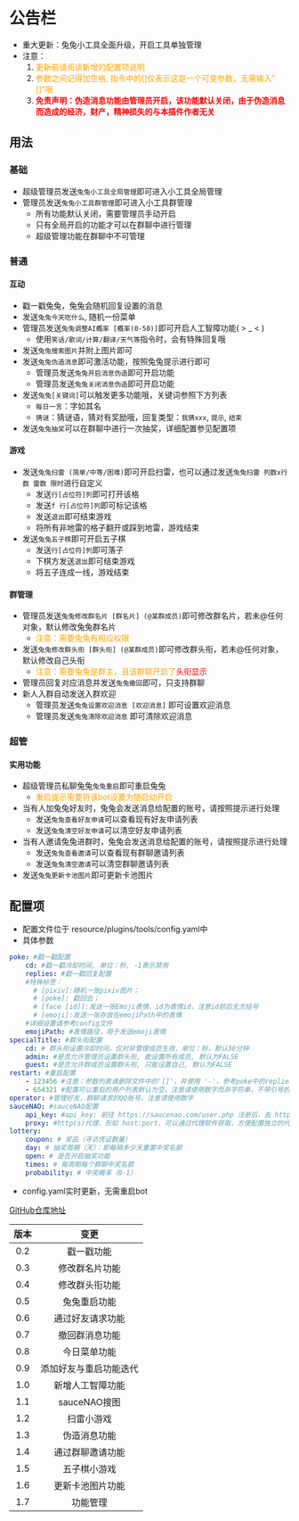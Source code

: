 # 公告栏

- 重大更新：兔兔小工具全面升级，开启工具单独管理
- 注意：
    1. <font color=Orange>更新前请阅读新增的配置项说明</font>
    2. <font color=Orange>参数之间记得加空格, 指令中的[]仅表示这是一个可变参数，无需输入"[]"哦</font>
    3. <font color=Red>**免责声明：伪造消息功能由管理员开启，该功能默认关闭，由于伪造消息而造成的经济，财产，精神损失的与本插件作者无关**
       </font>

## 用法

### 基础
- 超级管理员发送`兔兔小工具全局管理`即可进入小工具全局管理
- 管理员发送`兔兔小工具群管理`即可进入小工具群管理
    - 所有功能默认关闭，需要管理员手动开启
    - 只有全局开启的功能才可以在群聊中进行管理
    - 超级管理功能在群聊中不可管理

### 普通

#### 互动

- 戳一戳兔兔，兔兔会随机回复设置的消息
- 发送`兔兔今天吃什么`, 随机一份菜单
- 管理员发送`兔兔调整AI概率 [概率(0-50)]`即可开启人工智障功能( > _ < )
    - 使用`笑话/歌词/计算/翻译/天气等`指令时，会有特殊回复哦
- 发送`兔兔搜索图片`并附上图片即可
- 发送`兔兔伪造消息`即可激活功能，按照兔兔提示进行即可
    - 管理员发送`兔兔开启消息伪造`即可开启功能
    - 管理员发送`兔兔关闭消息伪造`即可开启功能
- 发送`兔兔[关键词]`可以触发更多功能哦，关键词参照下方列表
    - `每日一言`：字如其名
    - `猜谜`：猜谜语，猜对有奖励哦，回复类型：`我猜xxx`, `提示`, `结束`
- 发送`兔兔抽奖`可以在群聊中进行一次抽奖，详细配置参见配置项

#### 游戏

- 发送`兔兔扫雷 (简单/中等/困难)`即可开启扫雷，也可以通过发送`兔兔扫雷 列数x行数 雷数 限时`进行自定义
    - 发送`行[占位符]列`即可打开该格
    - 发送`f 行[占位符]列`即可标记该格
    - 发送`退出`即可结束游戏
    - 将所有非地雷的格子翻开或踩到地雷，游戏结束
- 发送`兔兔五子棋`即可开启五子棋
    - 发送`行[占位符]列`即可落子
    - 下棋方发送`退出`即可结束游戏
    - 将五子连成一线，游戏结束

#### 群管理

- 管理员发送`兔兔修改群名片 [群名片] (@某群成员)`即可修改群名片，若未@任何对象，默认修改兔兔群名片
    - <font color=Orange>注意：需要兔兔有相应权限</font>
- 发送`兔兔修改群头衔 [群头衔] (@某群成员)`即可修改群头衔，若未@任何对象，默认修改自己头衔
    - <font color=Orange>注意：需要兔兔是群主，且该群聊开启了<font color=Red>头衔显示</font></font>
- 管理员回复对应消息并发送`兔兔撤回`即可，只支持群聊
- 新人入群自动发送入群欢迎
    - 管理员发送`兔兔设置欢迎消息 [欢迎消息]` 即可设置欢迎消息
    - 管理员发送`兔兔清除欢迎消息` 即可清除欢迎消息

### 超管

#### 实用功能

- 超级管理员私聊兔兔`兔兔重启`即可重启兔兔
    - <font color=Orange>重启提示需要将该bot设置为随启动开启</font>
- 当有人加兔兔好友时，兔兔会发送消息给配置的账号，请按照提示进行处理
    - 发送`兔兔查看好友申请`可以查看现有好友申请列表
    - 发送`兔兔清空好友申请`可以清空好友申请列表
- 当有人邀请兔兔进群时，兔兔会发送消息给配置的账号，请按照提示进行处理
    - 发送`兔兔查看邀请`可以查看现有群聊邀请列表
    - 发送`兔兔清空邀请`可以清空群聊邀请列表
- 发送`兔兔更新卡池图片`即可更新卡池图片

## 配置项

- 配置文件位于 resource/plugins/tools/config.yaml中
- 具体参数

```yaml
poke: #戳一戳配置
    cd: #戳一戳冷却时间, 单位：秒, -1表示禁用
    replies: #戳一戳回复配置
    #特殊标签：
      # [pixiv]:随机一张pixiv图片；
      # [poke]: 戳回去；
      # [face [id]]:发送一张Emoji表情，id为表情id，注意id前后无方括号
      # [emoji]:发送一张存放在emojiPath中的表情
    #详细设置请参考config文件
    emojiPath: #表情路径，用于发送emoji表情
specialTitle: #群头衔配置
    cd: # 群头衔设置冷却时间，仅对非管理成员生效，单位：秒，默认30分钟
    admin: #是否允许管理员设置群头衔, 能设置所有成员, 默认为FALSE
    guest: #是否允许群成员设置群头衔, 只能设置自己, 默认为FALSE
restart: #重启配置
    - 123456 #注意：参数列表请删除文件中的'[]'，并使用 '-'，参考poke中的replies
    - 654321 #配置可以重启的用户列表默认为空，注意请使用数字而非字符串，不带引号的那种
operator: #管理好友，群聊请求的QQ账号，注意请使用数字
sauceNAO: #sauceNAO配置
    api_key: #api_key: 前往 https://saucenao.com/user.php 注册后，去 https://saucenao.com/user.php?page=search-api 即可获取
    proxy: #http(s)代理，形如 host:port，可以通过代理软件获取，方便配置独立的代理，不影响其他插件，可以为null
lottery:
    coupon: # 奖品（寻访凭证数量）
    day: # 抽奖周期（天）：即每隔多少天重置中奖名额
    open: # 是否开启抽奖功能
    times: # 每周期每个群聊中奖名额
    probability: # 中奖概率（0-1）
```

- config.yaml实时更新，无需重启bot

[GitHub仓库地址](https://github.com/wutongshufqw/amiyabot-tools)

| 版本  |     变更      |
|:---:|:-----------:|
| 0.2 |    戳一戳功能    |
| 0.3 |   修改群名片功能   |
| 0.4 |   修改群头衔功能   |
| 0.5 |   兔兔重启功能    |
| 0.6 |  通过好友请求功能   |
| 0.7 |   撤回群消息功能   |
| 0.8 |   今日菜单功能    |
| 0.9 | 添加好友与重启功能迭代 |
| 1.0 |  新增人工智障功能   |
| 1.1 | sauceNAO搜图  |
| 1.2 |    扫雷小游戏    |
| 1.3 |   伪造消息功能    |
| 1.4 |  通过群聊邀请功能   |
| 1.5 |   五子棋小游戏    |
| 1.6 |  更新卡池图片功能   |
| 1.7 |    功能管理     |
